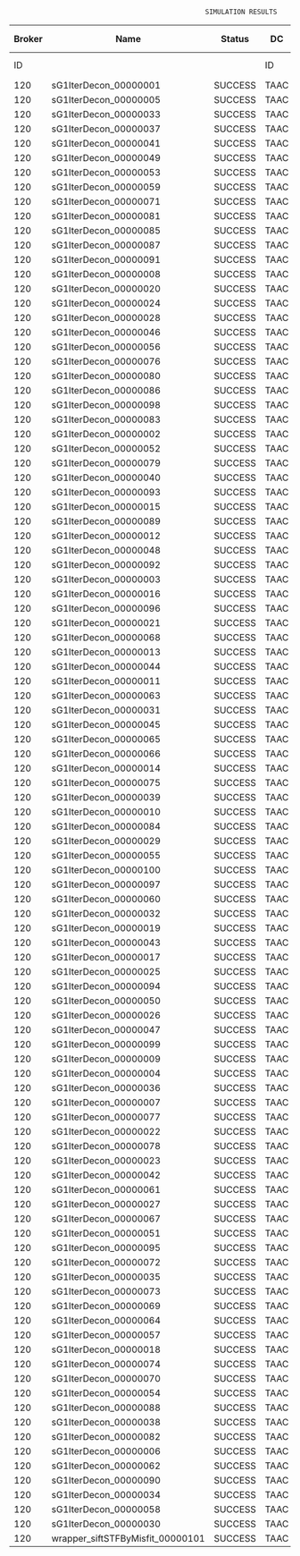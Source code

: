 

                                                     SIMULATION RESULTS

|Broker|         Name         | Status|  DC  |Host|Host PEs |VM|   VM PEs|   VM MIPS|ActivityLen|StartTime|FinishTime|ExecTime
|------|----------------------|-------|------|----|---------|--|---------|----------|-----------|---------|----------|--------
|    ID|                      |       |    ID|  ID|CPU cores|ID|CPU cores|        MI|         MI|  Seconds|   Seconds| Seconds
|   120| sG1IterDecon_00000001|SUCCESS|  TAAC|   0|       12|480|        2|    1000.0|      56150| 137095.3|  138503.0|  1407.6
|   120| sG1IterDecon_00000005|SUCCESS|  TAAC|   0|       12|480|        2|    1000.0|      56150| 137095.3|  138503.0|  1407.6
|   120| sG1IterDecon_00000033|SUCCESS|  TAAC|   0|       12|480|        2|    1000.0|      56150| 137095.3|  138503.0|  1407.6
|   120| sG1IterDecon_00000037|SUCCESS|  TAAC|   0|       12|480|        2|    1000.0|      56150| 137095.3|  138503.0|  1407.6
|   120| sG1IterDecon_00000041|SUCCESS|  TAAC|   0|       12|480|        2|    1000.0|      56150| 137095.3|  138503.0|  1407.6
|   120| sG1IterDecon_00000049|SUCCESS|  TAAC|   0|       12|480|        2|    1000.0|      56150| 137095.3|  138503.0|  1407.6
|   120| sG1IterDecon_00000053|SUCCESS|  TAAC|   0|       12|480|        2|    1000.0|      56150| 137095.3|  138503.0|  1407.6
|   120| sG1IterDecon_00000059|SUCCESS|  TAAC|   0|       12|480|        2|    1000.0|      56150| 137095.3|  138503.0|  1407.6
|   120| sG1IterDecon_00000071|SUCCESS|  TAAC|   0|       12|480|        2|    1000.0|      56150| 137095.3|  138503.0|  1407.6
|   120| sG1IterDecon_00000081|SUCCESS|  TAAC|   0|       12|480|        2|    1000.0|      56150| 137095.3|  138503.0|  1407.6
|   120| sG1IterDecon_00000085|SUCCESS|  TAAC|   0|       12|480|        2|    1000.0|      56150| 137095.3|  138503.0|  1407.6
|   120| sG1IterDecon_00000087|SUCCESS|  TAAC|   0|       12|480|        2|    1000.0|      56150| 137095.3|  138503.0|  1407.6
|   120| sG1IterDecon_00000091|SUCCESS|  TAAC|   0|       12|480|        2|    1000.0|      56150| 137095.3|  138503.0|  1407.6
|   120| sG1IterDecon_00000008|SUCCESS|  TAAC|   2|       12|481|        2|    1000.0|      56150| 137095.3|  138503.0|  1407.6
|   120| sG1IterDecon_00000020|SUCCESS|  TAAC|   2|       12|481|        2|    1000.0|      56150| 137095.3|  138503.0|  1407.6
|   120| sG1IterDecon_00000024|SUCCESS|  TAAC|   2|       12|481|        2|    1000.0|      56150| 137095.3|  138503.0|  1407.6
|   120| sG1IterDecon_00000028|SUCCESS|  TAAC|   2|       12|481|        2|    1000.0|      56150| 137095.3|  138503.0|  1407.6
|   120| sG1IterDecon_00000046|SUCCESS|  TAAC|   2|       12|481|        2|    1000.0|      56150| 137095.3|  138503.0|  1407.6
|   120| sG1IterDecon_00000056|SUCCESS|  TAAC|   2|       12|481|        2|    1000.0|      56150| 137095.3|  138503.0|  1407.6
|   120| sG1IterDecon_00000076|SUCCESS|  TAAC|   2|       12|481|        2|    1000.0|      56150| 137095.3|  138503.0|  1407.6
|   120| sG1IterDecon_00000080|SUCCESS|  TAAC|   2|       12|481|        2|    1000.0|      56150| 137095.3|  138503.0|  1407.6
|   120| sG1IterDecon_00000086|SUCCESS|  TAAC|   2|       12|481|        2|    1000.0|      56150| 137095.3|  138503.0|  1407.6
|   120| sG1IterDecon_00000098|SUCCESS|  TAAC|   2|       12|481|        2|    1000.0|      56150| 137095.3|  138503.0|  1407.6
|   120| sG1IterDecon_00000083|SUCCESS|  TAAC|   0|       12|480|        2|    1000.0|      59381| 137095.3|  138563.4|  1468.0
|   120| sG1IterDecon_00000002|SUCCESS|  TAAC|   2|       12|481|        2|    1000.0|      60450| 137095.3|  138589.3|  1494.0
|   120| sG1IterDecon_00000052|SUCCESS|  TAAC|   2|       12|481|        2|    1000.0|      61375| 137095.3|  138607.6|  1512.3
|   120| sG1IterDecon_00000079|SUCCESS|  TAAC|   0|       12|480|        2|    1000.0|      83667| 137095.3|  139005.2|  1909.9
|   120| sG1IterDecon_00000040|SUCCESS|  TAAC|   2|       12|481|        2|    1000.0|      91200| 137095.3|  139181.8|  2086.5
|   120| sG1IterDecon_00000093|SUCCESS|  TAAC|   0|       12|480|        2|    1000.0|      96311| 137095.3|  139227.3|  2132.0
|   120| sG1IterDecon_00000015|SUCCESS|  TAAC|   0|       12|480|        2|    1000.0|     115126| 137095.3|  139552.3|  2457.0
|   120| sG1IterDecon_00000089|SUCCESS|  TAAC|   0|       12|480|        2|    1000.0|     115702| 137095.3|  139562.0|  2466.7
|   120| sG1IterDecon_00000012|SUCCESS|  TAAC|   2|       12|481|        2|    1000.0|     117306| 137095.3|  139666.7|  2571.4
|   120| sG1IterDecon_00000048|SUCCESS|  TAAC|   2|       12|481|        2|    1000.0|     131219| 137095.3|  139920.0|  2824.7
|   120| sG1IterDecon_00000092|SUCCESS|  TAAC|   2|       12|481|        2|    1000.0|     135995| 137095.3|  140003.9|  2908.5
|   120| sG1IterDecon_00000003|SUCCESS|  TAAC|   0|       12|480|        2|    1000.0|     143490| 137095.3|  140010.9|  2915.5
|   120| sG1IterDecon_00000016|SUCCESS|  TAAC|   2|       12|481|        2|    1000.0|     144034| 137095.3|  140142.6|  3047.2
|   120| sG1IterDecon_00000096|SUCCESS|  TAAC|   2|       12|481|        2|    1000.0|     146964| 137095.3|  140191.4|  3096.1
|   120| sG1IterDecon_00000021|SUCCESS|  TAAC|   0|       12|480|        2|    1000.0|     156382| 137095.3|  140212.4|  3117.1
|   120| sG1IterDecon_00000068|SUCCESS|  TAAC|   2|       12|481|        2|    1000.0|     162933| 137095.3|  140449.1|  3353.8
|   120| sG1IterDecon_00000013|SUCCESS|  TAAC|   0|       12|480|        2|    1000.0|     173487| 137095.3|  140471.6|  3376.3
|   120| sG1IterDecon_00000044|SUCCESS|  TAAC|   2|       12|481|        2|    1000.0|     168756| 137095.3|  140540.1|  3444.8
|   120| sG1IterDecon_00000011|SUCCESS|  TAAC|   0|       12|480|        2|    1000.0|     182930| 137095.3|  140610.5|  3515.2
|   120| sG1IterDecon_00000063|SUCCESS|  TAAC|   0|       12|480|        2|    1000.0|     188230| 137095.3|  140685.2|  3589.9
|   120| sG1IterDecon_00000031|SUCCESS|  TAAC|   0|       12|480|        2|    1000.0|     190673| 137095.3|  140718.3|  3623.0
|   120| sG1IterDecon_00000045|SUCCESS|  TAAC|   0|       12|480|        2|    1000.0|     193935| 137095.3|  140761.2|  3665.9
|   120| sG1IterDecon_00000065|SUCCESS|  TAAC|   0|       12|480|        2|    1000.0|     195345| 137095.3|  140778.9|  3683.6
|   120| sG1IterDecon_00000066|SUCCESS|  TAAC|   2|       12|481|        2|    1000.0|     190704| 137095.3|  140872.8|  3777.5
|   120| sG1IterDecon_00000014|SUCCESS|  TAAC|   2|       12|481|        2|    1000.0|     197394| 137095.3|  140971.3|  3875.9
|   120| sG1IterDecon_00000075|SUCCESS|  TAAC|   0|       12|480|        2|    1000.0|     234888| 137095.3|  141255.4|  4160.1
|   120| sG1IterDecon_00000039|SUCCESS|  TAAC|   0|       12|480|        2|    1000.0|     244204| 137095.3|  141363.7|  4268.4
|   120| sG1IterDecon_00000010|SUCCESS|  TAAC|   2|       12|481|        2|    1000.0|     225339| 137095.3|  141365.0|  4269.6
|   120| sG1IterDecon_00000084|SUCCESS|  TAAC|   2|       12|481|        2|    1000.0|     231134| 137095.3|  141443.3|  4348.0
|   120| sG1IterDecon_00000029|SUCCESS|  TAAC|   0|       12|480|        2|    1000.0|     252025| 137095.3|  141450.7|  4355.4
|   120| sG1IterDecon_00000055|SUCCESS|  TAAC|   0|       12|480|        2|    1000.0|     255737| 137095.3|  141489.9|  4394.5
|   120| sG1IterDecon_00000100|SUCCESS|  TAAC|   2|       12|481|        2|    1000.0|     237950| 137095.3|  141533.0|  4437.7
|   120| sG1IterDecon_00000097|SUCCESS|  TAAC|   0|       12|480|        2|    1000.0|     274532| 137095.3|  141677.9|  4582.6
|   120| sG1IterDecon_00000060|SUCCESS|  TAAC|   2|       12|481|        2|    1000.0|     265578| 137095.3|  141878.4|  4783.1
|   120| sG1IterDecon_00000032|SUCCESS|  TAAC|   2|       12|481|        2|    1000.0|     270491| 137095.3|  141937.6|  4842.3
|   120| sG1IterDecon_00000019|SUCCESS|  TAAC|   0|       12|480|        2|    1000.0|     310565| 137095.3|  142021.1|  4925.8
|   120| sG1IterDecon_00000043|SUCCESS|  TAAC|   0|       12|480|        2|    1000.0|     315524| 137095.3|  142065.8|  4970.5
|   120| sG1IterDecon_00000017|SUCCESS|  TAAC|   0|       12|480|        2|    1000.0|     341331| 137095.3|  142286.4|  5191.1
|   120| sG1IterDecon_00000025|SUCCESS|  TAAC|   0|       12|480|        2|    1000.0|     358800| 137095.3|  142426.1|  5330.8
|   120| sG1IterDecon_00000094|SUCCESS|  TAAC|   2|       12|481|        2|    1000.0|     318396| 137095.3|  142494.8|  5399.5
|   120| sG1IterDecon_00000050|SUCCESS|  TAAC|   2|       12|481|        2|    1000.0|     318735| 137095.3|  142498.6|  5403.3
|   120| sG1IterDecon_00000026|SUCCESS|  TAAC|   2|       12|481|        2|    1000.0|     322630| 137095.3|  142539.7|  5444.4
|   120| sG1IterDecon_00000047|SUCCESS|  TAAC|   0|       12|480|        2|    1000.0|     378587| 137095.3|  142575.0|  5479.7
|   120| sG1IterDecon_00000099|SUCCESS|  TAAC|   0|       12|480|        2|    1000.0|     388369| 137095.3|  142644.0|  5548.6
|   120| sG1IterDecon_00000009|SUCCESS|  TAAC|   0|       12|480|        2|    1000.0|     391043| 137095.3|  142661.4|  5566.1
|   120| sG1IterDecon_00000004|SUCCESS|  TAAC|   2|       12|481|        2|    1000.0|     334964| 137095.3|  142663.0|  5567.7
|   120| sG1IterDecon_00000036|SUCCESS|  TAAC|   2|       12|481|        2|    1000.0|     337139| 137095.3|  142683.9|  5588.5
|   120| sG1IterDecon_00000007|SUCCESS|  TAAC|   0|       12|480|        2|    1000.0|     417184| 137095.3|  142819.0|  5723.6
|   120| sG1IterDecon_00000077|SUCCESS|  TAAC|   0|       12|480|        2|    1000.0|     424669| 137095.3|  142860.3|  5765.0
|   120| sG1IterDecon_00000022|SUCCESS|  TAAC|   2|       12|481|        2|    1000.0|     357190| 137095.3|  142864.5|  5769.2
|   120| sG1IterDecon_00000078|SUCCESS|  TAAC|   2|       12|481|        2|    1000.0|     360476| 137095.3|  142892.6|  5797.3
|   120| sG1IterDecon_00000023|SUCCESS|  TAAC|   0|       12|480|        2|    1000.0|     440432| 137095.3|  142939.2|  5843.9
|   120| sG1IterDecon_00000042|SUCCESS|  TAAC|   2|       12|481|        2|    1000.0|     368699| 137095.3|  142958.4|  5863.1
|   120| sG1IterDecon_00000061|SUCCESS|  TAAC|   0|       12|480|        2|    1000.0|     449668| 137095.3|  142980.8|  5885.5
|   120| sG1IterDecon_00000027|SUCCESS|  TAAC|   0|       12|480|        2|    1000.0|     452997| 137095.3|  142994.2|  5898.9
|   120| sG1IterDecon_00000067|SUCCESS|  TAAC|   0|       12|480|        2|    1000.0|     473732| 137095.3|  143067.0|  5971.6
|   120| sG1IterDecon_00000051|SUCCESS|  TAAC|   0|       12|480|        2|    1000.0|     478427| 137095.3|  143081.0|  5985.7
|   120| sG1IterDecon_00000095|SUCCESS|  TAAC|   0|       12|480|        2|    1000.0|     485151| 137095.3|  143097.9|  6002.6
|   120| sG1IterDecon_00000072|SUCCESS|  TAAC|   2|       12|481|        2|    1000.0|     387256| 137095.3|  143098.1|  6002.8
|   120| sG1IterDecon_00000035|SUCCESS|  TAAC|   0|       12|480|        2|    1000.0|     493480| 137095.3|  143114.6|  6019.3
|   120| sG1IterDecon_00000073|SUCCESS|  TAAC|   0|       12|480|        2|    1000.0|     514833| 137095.3|  143146.7|  6051.4
|   120| sG1IterDecon_00000069|SUCCESS|  TAAC|   0|       12|480|        2|    1000.0|     517533| 137095.3|  143149.4|  6054.1
|   120| sG1IterDecon_00000064|SUCCESS|  TAAC|   2|       12|481|        2|    1000.0|     394582| 137095.3|  143149.8|  6054.5
|   120| sG1IterDecon_00000057|SUCCESS|  TAAC|   0|       12|480|        2|    1000.0|     548071| 137095.3|  143180.0|  6084.6
|   120| sG1IterDecon_00000018|SUCCESS|  TAAC|   2|       12|481|        2|    1000.0|     414263| 137095.3|  143278.4|  6183.1
|   120| sG1IterDecon_00000074|SUCCESS|  TAAC|   2|       12|481|        2|    1000.0|     424552| 137095.3|  143340.5|  6245.1
|   120| sG1IterDecon_00000070|SUCCESS|  TAAC|   2|       12|481|        2|    1000.0|     448310| 137095.3|  143471.7|  6376.4
|   120| sG1IterDecon_00000054|SUCCESS|  TAAC|   2|       12|481|        2|    1000.0|     450508| 137095.3|  143482.8|  6387.4
|   120| sG1IterDecon_00000088|SUCCESS|  TAAC|   2|       12|481|        2|    1000.0|     467079| 137095.3|  143557.4|  6462.1
|   120| sG1IterDecon_00000038|SUCCESS|  TAAC|   2|       12|481|        2|    1000.0|     477933| 137095.3|  143600.9|  6505.5
|   120| sG1IterDecon_00000082|SUCCESS|  TAAC|   2|       12|481|        2|    1000.0|     479541| 137095.3|  143606.5|  6511.2
|   120| sG1IterDecon_00000006|SUCCESS|  TAAC|   2|       12|481|        2|    1000.0|     495411| 137095.3|  143654.2|  6558.9
|   120| sG1IterDecon_00000062|SUCCESS|  TAAC|   2|       12|481|        2|    1000.0|     512294| 137095.3|  143696.4|  6601.1
|   120| sG1IterDecon_00000090|SUCCESS|  TAAC|   2|       12|481|        2|    1000.0|     525791| 137095.3|  143723.4|  6628.0
|   120| sG1IterDecon_00000034|SUCCESS|  TAAC|   2|       12|481|        2|    1000.0|     550026| 137095.3|  143759.9|  6664.5
|   120| sG1IterDecon_00000058|SUCCESS|  TAAC|   2|       12|481|        2|    1000.0|     559233| 137095.3|  143769.0|  6673.7
|   120| sG1IterDecon_00000030|SUCCESS|  TAAC|   2|       12|481|        2|    1000.0|     560188| 137095.3|  143770.1|  6674.7
|   120|wrapper_siftSTFByMisfit_00000101|SUCCESS|  TAAC|   0|       12|480|        2|    1000.0|      13510| 143770.1|  143783.6|    13.6

